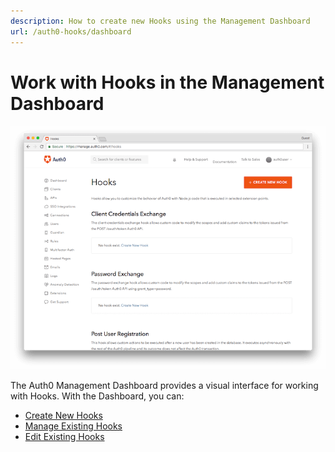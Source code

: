 ```yaml
---
description: How to create new Hooks using the Management Dashboard
url: /auth0-hooks/dashboard
---
```


# Work with Hooks in the Management Dashboard

![Management Dashboard Hooks Page](/media/articles/auth0-hooks/hooks-dashboard.png)

The Auth0 Management Dashboard provides a visual interface for working with Hooks. With the Dashboard, you can:

* [Create New Hooks](/auth0-hooks/dashboard/create)
* [Manage Existing Hooks](/auth0-hooks/dashboard/manage)
* [Edit Existing Hooks](/auth0-hooks/dashboard/edit)
